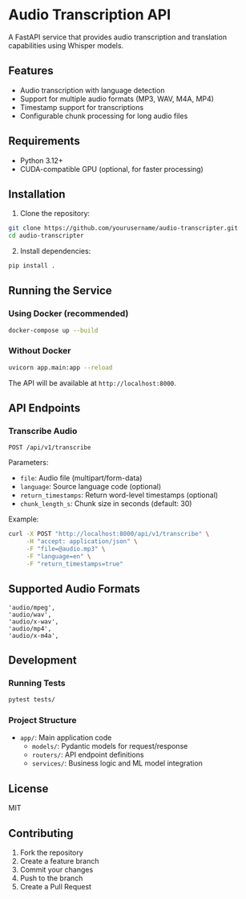 # Audio Transcription API

A FastAPI service that provides audio transcription and translation capabilities using Whisper models.

## Features

- Audio transcription with language detection
- Support for multiple audio formats (MP3, WAV, M4A, MP4)
- Timestamp support for transcriptions
- Configurable chunk processing for long audio files

## Requirements

- Python 3.12+
- CUDA-compatible GPU (optional, for faster processing)

## Installation

1. Clone the repository:
```bash
git clone https://github.com/yourusername/audio-transcripter.git
cd audio-transcripter
```

2. Install dependencies:
```bash
pip install .
```

## Running the Service

### Using Docker (recommended)

```bash
docker-compose up --build
```

### Without Docker

```bash
uvicorn app.main:app --reload
```

The API will be available at `http://localhost:8000`.

## API Endpoints

### Transcribe Audio
`POST /api/v1/transcribe`

Parameters:
- `file`: Audio file (multipart/form-data)
- `language`: Source language code (optional)
- `return_timestamps`: Return word-level timestamps (optional)
- `chunk_length_s`: Chunk size in seconds (default: 30)

Example:
```bash
curl -X POST "http://localhost:8000/api/v1/transcribe" \
     -H "accept: application/json" \
     -F "file=@audio.mp3" \
     -F "language=en" \
     -F "return_timestamps=true"
```

## Supported Audio Formats

```    
'audio/mpeg',
'audio/wav',
'audio/x-wav',
'audio/mp4',
'audio/x-m4a',
```

## Development

### Running Tests

```bash
pytest tests/
```

### Project Structure

- `app/`: Main application code
  - `models/`: Pydantic models for request/response
  - `routers/`: API endpoint definitions
  - `services/`: Business logic and ML model integration

## License

MIT

## Contributing

1. Fork the repository
2. Create a feature branch
3. Commit your changes
4. Push to the branch
5. Create a Pull Request
